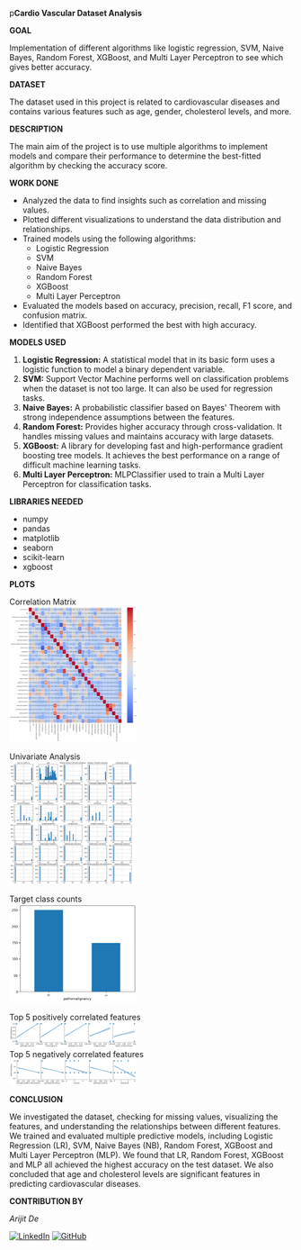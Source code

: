 p**Cardio Vascular Dataset Analysis**

**GOAL**

Implementation of different algorithms like logistic regression, SVM, Naive Bayes, Random Forest, XGBoost, and Multi Layer Perceptron to see which gives better accuracy.

**DATASET**

The dataset used in this project is related to cardiovascular diseases and contains various features such as age, gender, cholesterol levels, and more.

**DESCRIPTION**

The main aim of the project is to use multiple algorithms to implement models and compare their performance to determine the best-fitted algorithm by checking the accuracy score.

**WORK DONE**

* Analyzed the data to find insights such as correlation and missing values.
* Plotted different visualizations to understand the data distribution and relationships.
* Trained models using the following algorithms:
    * Logistic Regression
    * SVM
    * Naive Bayes
    * Random Forest
    * XGBoost
    * Multi Layer Perceptron
* Evaluated the models based on accuracy, precision, recall, F1 score, and confusion matrix.
* Identified that XGBoost performed the best with high accuracy.

**MODELS USED**

1. **Logistic Regression:** A statistical model that in its basic form uses a logistic function to model a binary dependent variable.
2. **SVM:** Support Vector Machine performs well on classification problems when the dataset is not too large. It can also be used for regression tasks.
3. **Naive Bayes:** A probabilistic classifier based on Bayes' Theorem with strong independence assumptions between the features.
4. **Random Forest:** Provides higher accuracy through cross-validation. It handles missing values and maintains accuracy with large datasets.
5. **XGBoost:** A library for developing fast and high-performance gradient boosting tree models. It achieves the best performance on a range of difficult machine learning tasks.
6. **Multi Layer Perceptron:** MLPClassifier used to train a Multi Layer Perceptron for classification tasks.

**LIBRARIES NEEDED**

* numpy
* pandas
* matplotlib
* seaborn
* scikit-learn
* xgboost

**PLOTS**

<p>
Correlation Matrix<br>
<img src="../Images/correlation_matrix.png" alt="Correlation Matrix" title="Correlation Matrix" style="width:45%" />
</p>
<p>
Univariate Analysis<br>
<img src="../Images/univariate_analysis.png" alt="Univariate Analysis" title="Univariate Analysis" style="width:45%" />
</p>

<p>
Target class counts<br>
<img src="../Images/target_class_counts.png" alt="Target class counts" title="Target class counts" style="width:45%" />
</p>

<p>
Top 5 positively correlated features<br>
<img src="../Images/top5_pos_features.png" alt="Top 5 positive features" title="Top 5 positive features" style="width:45%" />
<br>
Top 5 negatively correlated features<br>
<img src="../Images/top5_neg_features.png" alt="Top 5 negative features" title="Top 5 negative features" style="width:45%" />
</p>

**CONCLUSION**

We investigated the dataset, checking for missing values, visualizing the features, and understanding the relationships between different features. We trained and evaluated multiple predictive models, including Logistic Regression (LR), SVM, Naive Bayes (NB), Random Forest, XGBoost and Multi Layer Perceptron (MLP). We found that LR, Random Forest, XGBoost and MLP all achieved the highest accuracy on the test dataset.
We also concluded that age and cholesterol levels are significant features in predicting cardiovascular diseases.

**CONTRIBUTION BY**

*Arijit De*

  
[![LinkedIn](https://img.shields.io/badge/linkedin-%230077B5.svg?style=for-the-badge&logo=linkedin&logoColor=white)](https://www.linkedin.com/in/de-arijit/)
[![GitHub](https://img.shields.io/badge/github-%23121011.svg?style=for-the-badge&logo=github&logoColor=white)](https://github.com/arijitde92)
